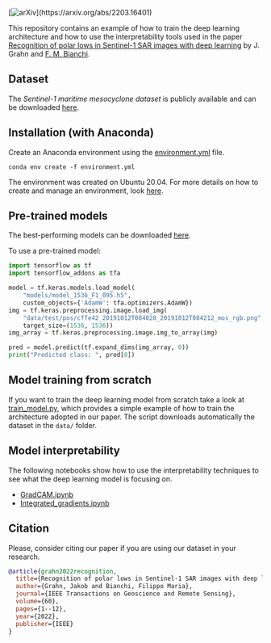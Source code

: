 [![arXiv](https://img.shields.io/badge/arXiv-2203.16401-b31b1b.svg?)](https://arxiv.org/abs/2203.16401)

This repository contains an example of how to train the deep learning architecture and how to use the interpretability tools used in the paper [Recognition of polar lows in Sentinel-1 SAR images with deep learning](https://arxiv.org/abs/2203.16401) by J. Grahn and [F. M. Bianchi](https://sites.google.com/view/filippombianchi/home).

## Dataset

The *Sentinel-1 maritime mesocyclone dataset* is publicly available and can be downloaded [here](https://dataverse.no/dataset.xhtml?persistentId=doi:10.18710/FV5T9U&version=1.0).

## Installation (with Anaconda)

Create an Anaconda environment using the [environment.yml](https://github.com/FilippoMB/Recognition-of-polar-lows-in-Sentinel-1-SAR-images-with-deep-learning/blob/main/environment.yml) file.

```
conda env create -f environment.yml
```

The environment was created on Ubuntu 20.04.
For more details on how to create and manage an environment, look [here](https://docs.conda.io/projects/conda/en/latest/user-guide/tasks/manage-environments.html#creating-an-environment-from-an-environment-yml-file).

## Pre-trained models

The best-performing models can be downloaded [here](https://drive.google.com/drive/folders/1qwFv4qwEfRYj5IEO-vYJwlaqwMFaut_v?usp=sharing).

To use a pre-trained model:

```python
import tensorflow as tf
import tensorflow_addons as tfa

model = tf.keras.models.load_model(
    "models/model_1536_F1_095.h5", 
    custom_objects={'AdamW': tfa.optimizers.AdamW})
img = tf.keras.preprocessing.image.load_img(
    "data/test/pos/cffe42_20191012T084028_20191012T084212_mos_rgb.png", 
    target_size=(1536, 1536))
img_array = tf.keras.preprocessing.image.img_to_array(img)

pred = model.predict(tf.expand_dims(img_array, 0))
print("Predicted class: ", pred[0])
```

## Model training from scratch
If you want to train the deep learning model from scratch take a look at [train_model.py](https://github.com/FilippoMB/Recognition-of-polar-lows-in-Sentinel-1-SAR-images-with-deep-learning/blob/main/train_model.py), which provides a simple example of how to train the architecture adopted in our paper. The script downloads automatically the dataset in the ```data/``` folder.

## Model interpretability

The following notebooks show how to use the interpretability techniques to see what the deep learning model is focusing on.
- [GradCAM.ipynb](https://github.com/FilippoMB/Recognition-of-polar-lows-in-Sentinel-1-SAR-images-with-deep-learning/blob/main/GradCAM.ipynb)
- [Integrated_gradients.ipynb](https://github.com/FilippoMB/Recognition-of-polar-lows-in-Sentinel-1-SAR-images-with-deep-learning/blob/main/Integrated_gradients.ipynb)

## Citation
Please, consider citing our paper if you are using our dataset in your research.

```bibtex
@article{grahn2022recognition,
  title={Recognition of polar lows in Sentinel-1 SAR images with deep learning},
  author={Grahn, Jakob and Bianchi, Filippo Maria},
  journal={IEEE Transactions on Geoscience and Remote Sensing},
  volume={60},
  pages={1--12},
  year={2022},
  publisher={IEEE}
}
```
